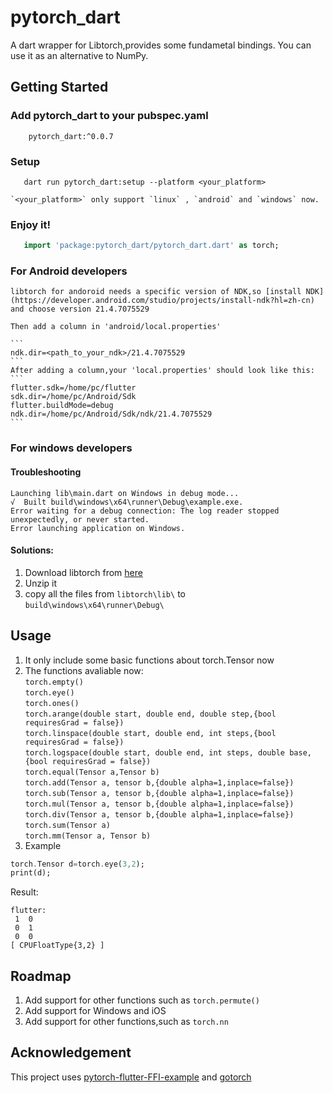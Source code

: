 # pytorch_dart

A dart wrapper for Libtorch,provides some fundametal bindings.
You can use it as an alternative to NumPy.

## Getting Started
### Add pytorch_dart to your pubspec.yaml  
```
    pytorch_dart:^0.0.7
```
### Setup
 ```
    dart run pytorch_dart:setup --platform <your_platform>
```
    `<your_platform>` only support `linux` , `android` and `windows` now.  
     

### Enjoy it!
 ```dart
    import 'package:pytorch_dart/pytorch_dart.dart' as torch;

```
### For Android developers  
    libtorch for andoroid needs a specific version of NDK,so [install NDK](https://developer.android.com/studio/projects/install-ndk?hl=zh-cn) and choose version 21.4.7075529  

    Then add a column in 'android/local.properties'  

    ```
    ndk.dir=<path_to_your_ndk>/21.4.7075529
    ```
    After adding a column,your 'local.properties' should look like this:  
    ```
    flutter.sdk=/home/pc/flutter
    sdk.dir=/home/pc/Android/Sdk
    flutter.buildMode=debug
    ndk.dir=/home/pc/Android/Sdk/ndk/21.4.7075529
    ```
### For windows developers
#### Troubleshooting
```
Launching lib\main.dart on Windows in debug mode...
√  Built build\windows\x64\runner\Debug\example.exe.
Error waiting for a debug connection: The log reader stopped unexpectedly, or never started.
Error launching application on Windows.
```
#### Solutions:  
1. Download libtorch from [here](https://download.pytorch.org/libtorch/cpu/libtorch-win-shared-with-deps-2.2.2%2Bcpu.zip)  
2. Unzip it
3. copy all the files from `libtorch\lib\` to `build\windows\x64\runner\Debug\`

## Usage
1. It only include some basic functions about torch.Tensor now
2. The functions avaliable now:  
`torch.empty()`  
`torch.eye()`  
`torch.ones()`  
`torch.arange(double start, double end, double step,{bool requiresGrad = false})`  
`torch.linspace(double start, double end, int steps,{bool requiresGrad = false})`  
`torch.logspace(double start, double end, int steps, double base,{bool requiresGrad = false})`  
`torch.equal(Tensor a,Tensor b)`  
`torch.add(Tensor a, tensor b,{double alpha=1,inplace=false})`  
`torch.sub(Tensor a, tensor b,{double alpha=1,inplace=false})`  
`torch.mul(Tensor a, tensor b,{double alpha=1,inplace=false})`  
`torch.div(Tensor a, tensor b,{double alpha=1,inplace=false})`  
`torch.sum(Tensor a)`  
`torch.mm(Tensor a, Tensor b)`  
3. Example
```dart
torch.Tensor d=torch.eye(3,2);
print(d);
```
Result:
```
flutter:
 1  0
 0  1
 0  0
[ CPUFloatType{3,2} ]
```
## Roadmap
1. Add support for other functions such as `torch.permute()`
2. Add support for Windows and iOS
3. Add support for other functions,such as `torch.nn`

## Acknowledgement
This project uses [pytorch-flutter-FFI-example](https://github.com/dvagala/pytorch-flutter-FFI-example) and [gotorch](https://github.com/wangkuiyi/gotorch)